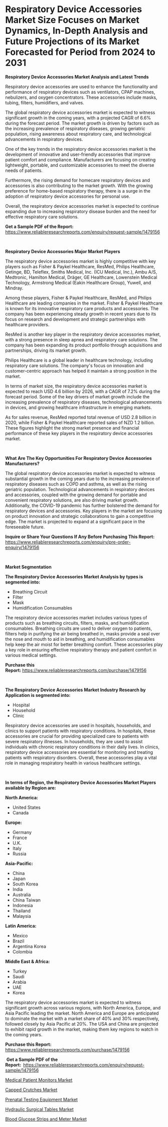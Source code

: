 <p><h1>Respiratory Device Accessories Market Size Focuses on Market Dynamics, In-Depth Analysis and Future Projections of its Market Forecasted for Period from 2024 to 2031</h1></p><p><strong>Respiratory Device Accessories Market Analysis and Latest Trends</strong></p>
<p><p>Respiratory device accessories are used to enhance the functionality and performance of respiratory devices such as ventilators, CPAP machines, nebulizers, and oxygen concentrators. These accessories include masks, tubing, filters, humidifiers, and valves.</p><p>The global respiratory device accessories market is expected to witness significant growth in the coming years, with a projected CAGR of 6.6% during the forecast period. The market growth is driven by factors such as the increasing prevalence of respiratory diseases, growing geriatric population, rising awareness about respiratory care, and technological advancements in respiratory devices.</p><p>One of the key trends in the respiratory device accessories market is the development of innovative and user-friendly accessories that improve patient comfort and compliance. Manufacturers are focusing on creating lightweight, portable, and customizable accessories to meet the diverse needs of patients.</p><p>Furthermore, the rising demand for homecare respiratory devices and accessories is also contributing to the market growth. With the growing preference for home-based respiratory therapy, there is a surge in the adoption of respiratory device accessories for personal use.</p><p>Overall, the respiratory device accessories market is expected to continue expanding due to increasing respiratory disease burden and the need for effective respiratory care solutions.</p></p>
<p><strong>Get a Sample PDF of the Report:&nbsp;</strong> <a href="https://www.reliableresearchreports.com/enquiry/request-sample/1479156">https://www.reliableresearchreports.com/enquiry/request-sample/1479156</a></p>
<p>&nbsp;</p>
<p><strong>Respiratory Device Accessories Major Market Players</strong></p>
<p><p>The respiratory device accessories market is highly competitive with key players such as Fisher & Paykel Healthcare, ResMed, Philips Healthcare, Getinge, BD, Teleflex, Smiths Medical, Inc. (ICU Medical, Inc.), Ambu A/S, Medtronic, Hamilton Medical, Dräger, GE Healthcare, Lowenstein Medical Technology, Armstrong Medical (Eakin Healthcare Group), Yuwell, and Mindray.</p><p>Among these players, Fisher & Paykel Healthcare, ResMed, and Philips Healthcare are leading companies in the market. Fisher & Paykel Healthcare is known for its innovative respiratory care products and accessories. The company has been experiencing steady growth in recent years due to its focus on research and development and strategic partnerships with healthcare providers.</p><p>ResMed is another key player in the respiratory device accessories market, with a strong presence in sleep apnea and respiratory care solutions. The company has been expanding its product portfolio through acquisitions and partnerships, driving its market growth.</p><p>Philips Healthcare is a global leader in healthcare technology, including respiratory care solutions. The company's focus on innovation and customer-centric approach has helped it maintain a strong position in the market.</p><p>In terms of market size, the respiratory device accessories market is expected to reach USD 4.6 billion by 2026, with a CAGR of 7.2% during the forecast period. Some of the key drivers of market growth include the increasing prevalence of respiratory diseases, technological advancements in devices, and growing healthcare infrastructure in emerging markets.</p><p>As for sales revenue, ResMed reported total revenue of USD 2.8 billion in 2020, while Fisher & Paykel Healthcare reported sales of NZD 1.2 billion. These figures highlight the strong market presence and financial performance of these key players in the respiratory device accessories market.</p></p>
<p>&nbsp;</p>
<p><strong>What Are The Key Opportunities For Respiratory Device Accessories Manufacturers?</strong></p>
<p><p>The global respiratory device accessories market is expected to witness substantial growth in the coming years due to the increasing prevalence of respiratory diseases such as COPD and asthma, as well as the rising geriatric population. Technological advancements in respiratory devices and accessories, coupled with the growing demand for portable and convenient respiratory solutions, are also driving market growth. Additionally, the COVID-19 pandemic has further bolstered the demand for respiratory devices and accessories. Key players in the market are focusing on product innovation and strategic collaborations to gain a competitive edge. The market is projected to expand at a significant pace in the foreseeable future.</p></p>
<p><strong>Inquire or Share Your Questions If Any Before Purchasing This Report:</strong> <a href="https://www.reliableresearchreports.com/enquiry/pre-order-enquiry/1479156">https://www.reliableresearchreports.com/enquiry/pre-order-enquiry/1479156</a></p>
<p>&nbsp;</p>
<p><strong>Market Segmentation</strong></p>
<p><strong>The Respiratory Device Accessories Market Analysis by types is segmented into:</strong></p>
<p><ul><li>Breathing Circuit</li><li>Filter</li><li>Mask</li><li>Humidification Consumables</li></ul></p>
<p><p>The respiratory device accessories market includes various types of products such as breathing circuits, filters, masks, and humidification consumables. Breathing circuits are used to deliver oxygen to patients, filters help in purifying the air being breathed in, masks provide a seal over the nose and mouth to aid in breathing, and humidification consumables help keep the air moist for better breathing comfort. These accessories play a key role in ensuring effective respiratory therapy and patient comfort in various medical settings.</p></p>
<p><strong>Purchase this Report:&nbsp;</strong><a href="https://www.reliableresearchreports.com/purchase/1479156">https://www.reliableresearchreports.com/purchase/1479156</a></p>
<p>&nbsp;</p>
<p><strong>The Respiratory Device Accessories Market Industry Research by Application is segmented into:</strong></p>
<p><ul><li>Hospital</li><li>Household</li><li>Clinic</li></ul></p>
<p><p>Respiratory device accessories are used in hospitals, households, and clinics to support patients with respiratory conditions. In hospitals, these accessories are crucial for providing specialized care to patients with severe respiratory illnesses. In households, they are used to assist individuals with chronic respiratory conditions in their daily lives. In clinics, respiratory device accessories are essential for monitoring and treating patients with respiratory disorders. Overall, these accessories play a vital role in managing respiratory health in various healthcare settings.</p></p>
<p>&nbsp;</p>
<p><strong>In terms of Region, the Respiratory Device Accessories Market Players available by Region are:</strong></p>
<p>
    <p> <strong> North America: </strong>
        <ul>
            <li>United States</li>
            <li>Canada</li>
        </ul>
        </p> 
    <p> <strong> Europe: </strong>
        <ul>
            <li>Germany</li>
            <li>France</li>
            <li>U.K.</li>
            <li>Italy</li>
            <li>Russia</li>
        </ul>
        </p> 
    <p> <strong> Asia-Pacific: </strong>
        <ul>
            <li>China</li>
            <li>Japan</li>
            <li>South Korea</li>
            <li>India</li>
            <li>Australia</li>
            <li>China Taiwan</li>
            <li>Indonesia</li>
            <li>Thailand</li>
            <li>Malaysia</li>
        </ul>
        </p> 
    <p> <strong> Latin America: </strong>
        <ul>
            <li>Mexico</li>
            <li>Brazil</li>
            <li>Argentina Korea</li>
            <li>Colombia</li>
        </ul>
        </p> 
    <p> <strong> Middle East & Africa: </strong>
        <ul>
            <li>Turkey</li>
            <li>Saudi</li>
            <li>Arabia</li>
            <li>UAE</li>
            <li>Korea</li>
        </ul>
    </p>
    </p>
<p><p>The respiratory device accessories market is expected to witness significant growth across various regions, with North America, Europe, and Asia Pacific leading the market. North America and Europe are anticipated to dominate the market with a market share of 40% and 30% respectively, followed closely by Asia Pacific at 20%. The USA and China are projected to exhibit rapid growth in the market, making them key regions to watch in the coming years.</p></p>
<p><strong>Purchase this Report: </strong><a href="https://www.reliableresearchreports.com/purchase/1479156">https://www.reliableresearchreports.com/purchase/1479156</a></p>
<p>&nbsp;<strong>Get a Sample PDF of the Report:&nbsp;&nbsp;</strong><a href="https://www.reliableresearchreports.com/enquiry/request-sample/1479156">https://www.reliableresearchreports.com/enquiry/request-sample/1479156</a></p>
<p><strong></strong></p>
<p><p><a href="https://medium.com/@dessiefadel/medical-patient-monitors-market-size-cagr-trends-2024-2030-a467d9eb690a">Medical Patient Monitors Market</a></p><p><a href="https://medium.com/p/49d32918bc03/edit">Capped Crutches Market</a></p><p><a href="https://medium.com/p/7a49e0f13ecb/edit">Prenatal Testing Equipment Market</a></p><p><a href="https://medium.com/p/cfdaedb56666/edit">Hydraulic Surgical Tables Market</a></p><p><a href="https://medium.com/@terrellconn/blood-glucose-strips-and-meter-market-insights-into-market-cagr-market-trends-and-growth-927b452e8c5d">Blood Glucose Strips and Meter Market</a></p></p>